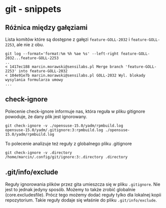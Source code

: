 # git - snippets

## Różnica między gałęziami

Lista komitów które są dostępne z gałęzi `feature-GOLL-2032` i `feature-GOLL-2253`, ale nie z obu.

```
git log --format='format:%m %h %ae %s' --left-right feature-GOLL-2032...feature-GOLL-2253
..
< 1417ec188 marcin.morawski@sensilabs.pl Merge branch 'feature-GOLL-2253' into feature-GOLL-2032
< 104e91e7b marcin.morawski@sensilabs.pl GOLL-2032 Wyl. blokady wysylania formularza umowy
...
````

## check-ignore
Polecenie check-ignore informuje nas, która reguła w pliku gitignore powoduje, że dany plik jest ignorowany.

```
git check-ignore -v ./opensuse-15.0/yadm/rpmbuild.log
opensuse-15.0/yadm/.gitignore:3:rpmbuild.log ./opensuse-15.0/yadm/rpmbuild.log
```

To polecenie analizuje też reguły z globalnego pliku .gitignore

```
git check-ignore -v .directory
/home/marcin/.config/git/ignore:3:.directory .directory

```

## .git/info/exclude
Reguły ignorowania plików przez gita umieszcza się w pliku `.gitignore`. Nie jest to jednak jedyny sposób.
Możemy to także zrobić globalnie (core.excludesfile). Prócz tego możemy dodać reguły tylko dla lokalnej kopii repozytorium.
Takie reguły dodaje się właśnie do pliku `.git/info/exclude`.

